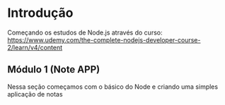 # Introdução

Começando os estudos de Node.js através do curso: https://www.udemy.com/the-complete-nodejs-developer-course-2/learn/v4/content

## Módulo 1 (Note APP)
Nessa seção começamos com o básico do Node e criando uma simples aplicação de notas